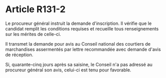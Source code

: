# Article R131-2

Le procureur général instruit la demande d'inscription. Il vérifie que le candidat remplit les conditions requises et recueille tous renseignements sur les mérites de celle-ci.

Il transmet la demande pour avis au Conseil national des courtiers de marchandises assermentés par lettre recommandée avec demande d'avis de réception.

Si, quarante-cinq jours après sa saisine, le Conseil n'a pas adressé au procureur général son avis, celui-ci est tenu pour favorable.
